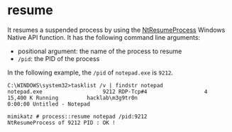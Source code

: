# resume

It resumes a suspended process by using the [NtResumeProcess](https://www.geoffchappell.com/studies/windows/win32/ntdll/api/native.htm) Windows Native API function. It has the following command line arguments:

* positional argument: the name of the process to resume
* `/pid`: the PID of the process

In the following example, the `/pid` of `notepad.exe` is `9212`_._

```text
C:\WINDOWS\system32>tasklist /v | findstr notepad
notepad.exe                   9212 RDP-Tcp#4                  4     15,400 K Running         hacklab\m3g9tr0n                                        0:00:00 Untitled - Notepad
```

```text
mimikatz # process::resume notepad /pid:9212
NtResumeProcess of 9212 PID : OK !
```

